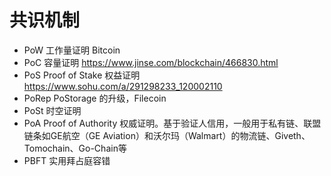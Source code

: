 # 共识机制
- PoW 工作量证明 Bitcoin
- PoC 容量证明 https://www.jinse.com/blockchain/466830.html
- PoS Proof of Stake 权益证明 https://www.sohu.com/a/291298233_120002110
- PoRep PoStorage 的升级，Filecoin
- PoSt 时空证明
- PoA Proof of Authority 权威证明。基于验证人信用，一般用于私有链、联盟链条如GE航空（GE Aviation）和沃尔玛（Walmart）的物流链、Giveth、Tomochain、Go-Chain等
- PBFT 实用拜占庭容错














